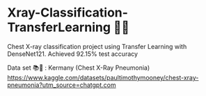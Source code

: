 # Xray-Classification-TransferLearning 🩻🩻
Chest X-ray classification project using Transfer Learning with DenseNet121. Achieved 92.15% test accuracy

Data set 📚🩻 : Kermany (Chest X-Ray Pneumonia)
https://www.kaggle.com/datasets/paultimothymooney/chest-xray-pneumonia?utm_source=chatgpt.com
